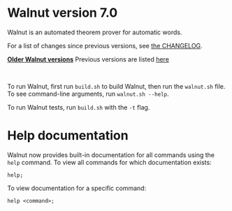 # Walnut version 7.0
Walnut is an automated theorem prover for automatic words.

For a list of changes since previous versions, see [the CHANGELOG](CHANGELOG.md).

<ins>**Older Walnut versions**</ins> Previous versions are listed [here](https://github.com/Walnut-Theorem-Prover/Walnut/tags)

<br>

To run Walnut, first run `build.sh` to build Walnut, then run the `walnut.sh` file. To see command-line arguments, run `walnut.sh --help`.

To run Walnut tests, run `build.sh` with the `-t` flag.


# Help documentation

Walnut now provides built-in documentation for all commands using the `help` command. To view all commands for which documentation exists:
```
help;
```

To view documentation for a specific command:
```
help <command>;
```
